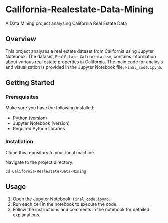 # California-Realestate-Data-Mining



A Data Mining project analysing California Real Estate Data

## Overview

This project analyzes a real estate dataset from California using Jupyter Notebook. The dataset, `RealEstate_California.csv`, contains information about various real estate properties in California. The main code for analysis and visualization is provided in the Jupyter Notebook file, `Final_code.ipynb`.

## Getting Started

### Prerequisites

Make sure you have the following installed:

- Python (version)
- Jupyter Notebook (version)
- Required Python libraries

### Installation

Clone this repository to your local machine

Navigate to the project directory:


```cd California-Realestate-Data-Mining```


## Usage

1. Open the Jupyter Notebook: `Final_code.ipynb`.
2. Run each cell in the notebook to execute the code.
3. Follow the instructions and comments in the notebook for detailed explanations.


